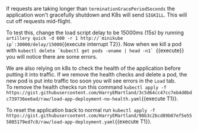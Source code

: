 

If requests are taking longer than `terminationGracePeriodSeconds` the application won't gracefully shutdown and K8s will send `SIGKILL`.
This will cut off requests mid-flight.

To test this, change the load script delay to be 15000ms (15s) by running ``artillery quick -d 600 -r 1 http://`minikube ip`:30000/delay/15000``{{execute interrupt T2}}.
Now when we kill a pod with ``kubectl delete `kubectl get pods -oname | head -n1` ``{{execute}} you will notice there are some errors.

We are also relying on k8s to check the health of the application before putting it into traffic.
If we remove the health checks and delete a pod, the new pod is put into traffic too soon you will see errors in the `Load` tab.  
To remove the health checks run this command `kubectl apply -f https://gist.githubusercontent.com/HarryEMartland/3c5d64cc47cc7eb4d0bdc739736ee6ad/raw/load-app-deployment-no-health.yaml`{{execute T1}}.

To reset the application back to normal run `kubectl apply -f https://gist.githubusercontent.com/HarryEMartland/98b3c2bcd89b07ef5e555085179ed7c8/raw/load-app-deployment.yaml`{{execute T1}}.